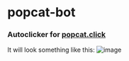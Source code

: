 # popcat-bot
### Autoclicker for <a href="https://popcat.click" target="_blank"> popcat.click</a>

It will look something like this:
![image](https://fbi.rip/95ea76f.gif)

